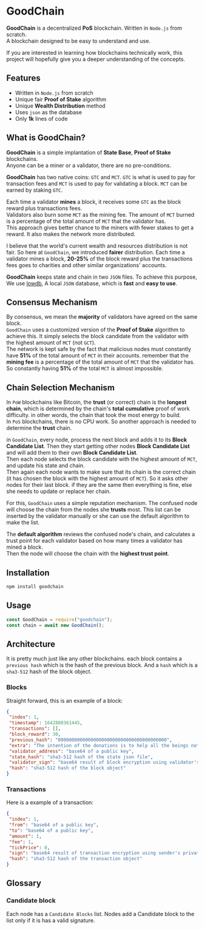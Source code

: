 # GoodChain

**GoodChain** is a decentralized **PoS** blockchain. Written in `Node.js` from scratch.  
A blockchain designed to be easy to understand and use.

If you are interested in learning how blockchains technically work, this project will hopefully give you a deeper understanding of the concepts.  
<!-- You can read my [`step-by-step tutorial`](./) article, on how to write this blockchain. -->

## Features

* Written in `Node.js` from scratch
* Unique fair **Proof of Stake** algorithm
* Unique **Wealth Distribution** method
* Uses `json` as the database
* Only **1k** lines of code

## What is GoodChain?

**GoodChain** is a simple implantation of **State Base**, **Proof of Stake** blockchains.  
Anyone can be a miner or a validator, there are no pre-conditions.  

**GoodChain** has two native coins: `GTC` and `MCT`. `GTC` is what is used to pay for transaction fees and `MCT` is used to pay for validating a block. `MCT` can be earned by staking `GTC`.  

Each time a validator **mines** a block, it receives some `GTC` as the block reward plus transactions fees.  
Validators also burn some `MCT` as the mining fee. The amount of `MCT` burned is a percentage of the total amount of `MCT` that the validator has.  
This approach gives better chance to the miners with fewer stakes to get a reward. It also makes the network more distributed.  

I believe that the world's current wealth and resources distribution is not fair. So here at `GoodChain`, we introduced **fairer** distribution. Each time a validator mines a block, **20-25%** of the block reward plus the transactions fees goes to charities and other similar organizations' accounts.

**GoodChain**  keeps state and chain in two `JSON` files. To achieve this purpose, We use [lowdb](https://github.com/typicode/lowdb), A local `JSON` database, which is **fast** and **easy to use**.

## Consensus Mechanism

By consensus, we mean the **majority** of validators have agreed on the same block.  
`GoodChain` uses a customized version of the **Proof of Stake** algorithm to achieve this. It simply selects the block candidate from the validator with the highest amount of `MCT` (not `GCT`).  
The network is kept safe by the fact that malicious nodes must constantly have **51%** of the total amount of `MCT` in their accounts. remember that the **mining fee** is a percentage of the total amount of `MCT` that the validator has. So constantly having **51%** of the total `MCT` is almost impossible.

## Chain Selection Mechanism

In `PoW` blockchains like Bitcoin, the **trust** (or correct) chain is the **longest chain**, which is determined by the chain's **total cumulative** proof of work difficulty. in other words, the chain that took the most energy to build.  
In `PoS` blockchains, there is no CPU work. So another approach is needed to determine the **trust** chain.  

in `GoodChain`, every node, process the next block and adds it to its **Block Candidate List**. Then they start getting other nodes **Block Candidate List** and will add them to their own **Block Candidate List**.  
Then each node selects the block candidate with the highest amount of `MCT`, and update his state and chain.  
Then again each node wants to make sure that its chain is the correct chain (it has chosen the block with the highest amount of `MCT`). So it asks other nodes for their last block. if they are the same then everything is fine, else she needs to update or replace her chain.  

For this, `GoodChain` uses a simple reputation mechanism. The confused node will choose the chain from the nodes she **trusts** most.  This list can be inserted by the validator manually or she can use the default algorithm to make the list.  

The **default algorithm** reviews the confused node's chain, and calculates a trust point for each validator based on how many times a validator has mined a block.  
Then the node will choose the chain with the **highest trust point**.

## Installation

```bash
npm install goodchain
```

## Usage

```javascript
const GoodChain = require("goodchain");
const chain = await new GoodChain();
```

## Architecture

It is pretty much just like any other blockchains. each block contains a `previous hash` which is the hash of the previous block. And a `hash` which is a `sha3-512` hash of the block object.

### Blocks

Straight forward, this is an example of a block:

```json
{
 "index": 1,
 "timestamp": 1642880361445,
 "transactions": [],
 "block_reward": 30,
 "previous_hash": "0000000000000000000000000000000000000000",
 "extra": "The intention of the donations is to help all the beings not only human kinds",
 "validator_address": "base64 of a public key",
 "state_hash": "sha3-512 hash of the state json file",
 "validator_sign": "base64 result of block encryption using validator's private key, RSA algorithm",
 "hash": "sha3-512 hash of the block object"
}
```

### Transactions

Here is a example of a transaction:

```json
{
 "index": 1,
 "from": "base64 of a public key",
 "to": "base64 of a public key",
 "amount": 1,
 "fee": 1,
 "tickPrice": 0,
 "sign": "base64 result of transaction encryption using sender's private key, RSA algorithm",
 "hash": "sha3-512 hash of the transaction object"
}
```

## Glossary

### Candidate block

Each node has a `Candidate Blocks` list. Nodes add a Candidate block to the list only if it is has a valid signature.
